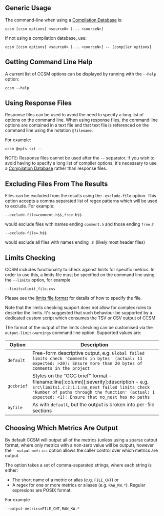 Generic Usage
-------------

The command-line when using a [Compilation Database](http://clang.llvm.org/docs/JSONCompilationDatabase.html) is:

    ccsm [ccsm options] <source0> [... <sourceN>]

If not using a compilation database, use:
    
    ccsm [ccsm options] <source0> [... <sourceN>] -- [compiler options]

Getting Command Line Help
-------------------------

A current list of CCSM options can be displayed by running with the `--help`
option:

    ccsm --help

Using Response Files
--------------------

Response files can be used to avoid the need to specify a long list of options
on the command line.  When using response files, the command line options are
contained in a text file and that text file is referenced on the command line
using the notation `@filename`.

For example:

    ccsm @opts.txt --

NOTE: Response files cannot be used after the `--` separator.  If you wish to
avoid having to specify a long list of compiler options, it's necessary to use a
[Compilation Database](http://clang.llvm.org/docs/JSONCompilationDatabase.html)
rather than response files.

Excluding Files From The Results
--------------------------------

Files can be excluded from the results using the `-exclude-file` option.  This
option accepts a comma separated list of regex patterns which will be used to
exclude.  For example:

    --exclude-file=comment.h$$,free.h$$

would exclude files with names ending `comment.h` and those ending `free.h`

    --exclude-file=.h$$

would exclude all files with names ending `.h` (likely most header files)

Limits Checking
---------------

CCSM includes functionality to check against limits for specific metrics.  In
order to use this, a limits file must be specified on the command line using the
`--limits` option, for example

    --limits=limit_file.csv

Please see the [limits file format](limits.md) for details of how to specify the
file.

Note that the limits checking support does not allow for complex rules to
describe the limits.  It's suggested that such behaviour be supported by
a dedicated custom script which consumes the TSV or CSV output of CCSM.

The format of the output of the limits checking can be customised via the
`output-limit-warnings` command line option.  Supported values are:

| Option    | Description |
| --------- | ----------- |
| `default` | Free-form descriptive output, e.g. `Global failed limits check 'Comments in bytes' (actual: 11 expected: >20): Ensure more than 20 bytes of comments in the project` |
| `gccbrief` | Styles on the "GCC brief" format - filename:line[:column][:severity]:description - e.g.  `src\limits1.c:2:1:1:no_nest failed limits check 'Number of paths through the function' (actual: 1 expected: <1): Ensure that no_nest has no paths` |
| `byfile` | As with `default`, but the output is broken into per-file sections |

Choosing Which Metrics Are Output
---------------------------------

By default CCSM will output all of the metrics (unless using a sparse output
format, where only metrics with a non-zero value will be output), however the
`--output-metrics` option allows the caller control over which metrics are
output.

The option takes a set of comma-separated strings, where each string is either:
* The short name of a metric or alias (e.g. `FILE_CNT`)
or
* A regex for one or more metrics or aliases (e.g. `RAW_KW.*`).  Regular expresions are POSIX format.

For example

    --output-metrics=FILE_CNT,RAW_KW.*
